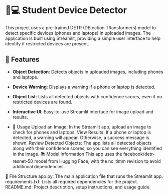 # 📱💻 Student Device Detector

This project uses a pre-trained DETR (DEtection TRansformers) model to detect specific devices (phones and laptops) in uploaded images. The application is built using Streamlit, providing a simple user interface to help identify if restricted devices are present.

## 🎯 Features
- **Object Detection**: Detects objects in uploaded images, including phones and laptops.
- **Device Warning**: Displays a warning if a phone or laptop is detected.
- **Object List**: Lists all detected objects with confidence scores, even if no restricted devices are found.
- **Interactive UI**: Easy-to-use Streamlit interface for image upload and results.

- 🚀 Usage
Upload an Image: In the Streamlit app, upload an image to check for phones and laptops.
View Results: If a phone or laptop is detected, a warning will appear. Otherwise, a success message is shown.
Review Detected Objects: The app lists all detected objects along with their confidence scores, so you can see everything identified in the image.
📚 Model Information
This app uses the facebook/detr-resnet-50 model from Hugging Face, with the no_timm revision to avoid additional dependencies.

🔧 File Structure
app.py: The main application file that runs the Streamlit app.
requirements.txt: Lists all required dependencies for the project.
README.md: Project description, setup instructions, and usage guide.
